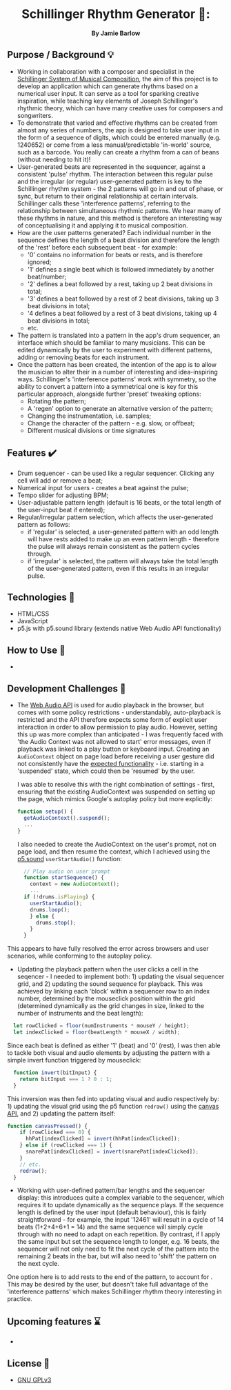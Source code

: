 <div align="center">
  <h1>Schillinger Rhythm Generator 🎼:</h1>
  <strong>By Jamie Barlow</strong>
</div>

## Purpose / Background :bulb:

- Working in collaboration with a composer and specialist in the [Schillinger System of Musical Composition](https://en.wikipedia.org/wiki/Schillinger_System), the aim of this project is to develop an application which can generate rhythms based on a numerical user input. It can serve as a tool for sparking creative inspiration, while teaching key elements of Joseph Schillinger's rhythmic theory, which can have many creative uses for composers and songwriters.
- To demonstrate that varied and effective rhythms can be created from almost any series of numbers, the app is designed to take user input in the form of a sequence of digits, which could be entered manually (e.g. 1240652) or come from a less manual/predictable 'in-world' source, such as a barcode. You really can create a rhythm from a can of beans (without needing to hit it)! 
- User-generated beats are represented in the sequencer, against a consistent 'pulse' rhythm. The interaction between this regular pulse and the irregular (or regular) user-generated pattern is key to the Schillinger rhythm system - the 2 patterns will go in and out of phase, or sync, but return to their original relationship at certain intervals. Schillinger calls these 'interference patterns', referring to the relationship between simultaneous rhythmic patterns. We hear many of these rhythms in nature, and this method is therefore an interesting way of conceptualising it and applying it to musical composition.
- How are the user patterns generated? Each individual number in the sequence defines the length of a beat division and therefore the length of the 'rest' before each subsequent beat - for example: 
  - '0' contains no information for beats or rests, and is therefore ignored;
  - '1' defines a single beat which is followed immediately by another beat/number;
  - '2' defines a beat followed by a rest, taking up 2 beat divisions in total;
  - '3' defines a beat followed by a rest of 2 beat divisions, taking up 3 beat divisions in total;
  - '4 defines a beat followed by a rest of 3 beat divisions, taking up 4 beat divisions in total;
  - etc.
- The pattern is translated into a pattern in the app's drum sequencer, an interface which should be familiar to many musicians. This can be edited dynamically by the user to experiment with different patterns, adding or removing beats for each instrument.
- Once the pattern has been created, the intention of the app is to allow the musician to alter their in a number of interesting and idea-inspiring ways. Schillinger's 'interference patterns' work with symmetry, so the ability to convert a pattern into a symmetrical one is key for this particular approach, alongside further 'preset' tweaking options:
  - Rotating the pattern;
  - A 'regen' option to generate an alternative version of the pattern;
  - Changing the instrumentation, i.e. samples;
  - Change the character of the pattern - e.g. slow, or offbeat;
  - Different musical divisions or time signatures

## Features :heavy_check_mark:

- Drum sequencer - can be used like a regular sequencer. Clicking any cell will add or remove a beat;
- Numerical input for users - creates a beat against the pulse;
- Tempo slider for adjusting BPM;
- User-adjustable pattern length (default is 16 beats, or the total length of the user-input beat if entered);
- Regular/irregular pattern selection, which affects the user-generated pattern as follows:
  - if 'regular' is selected, a user-generated pattern with an odd length will have rests added to make up an even pattern length - therefore the pulse will always remain consistent as the pattern cycles through.
  - if 'irregular' is selected, the pattern will always take the total length of the user-generated pattern, even if this results in an irregular pulse.

## Technologies :floppy_disk:

- HTML/CSS
- JavaScript
- p5.js with p5.sound library (extends native Web Audio API functionality)

## How to Use :page_with_curl:

- 

## Development Challenges :wrench:

- The [Web Audio API](https://developer.mozilla.org/en-US/docs/Web/API/Web_Audio_API) is used for audio playback in the browser, but comes with some policy restrictions - understandably, auto-playback is restricted and the API therefore expects some form of explicit user interaction in order to allow permission to play audio. However, setting this up was more complex than anticipated - I was frequently faced with 'the Audio Context was not allowed to start' error messages, even if playback was linked to a play button or keyboard input. Creating an `AudioContext` object on page load before receiving a user gesture did not consistently have the [expected functionality](https://developer.chrome.com/blog/autoplay/#web-audio) - i.e. starting in a 'suspended' state, which could then be 'resumed' by the user. 

  I was able to resolve this with the right combination of settings - first, ensuring that the existing AudioContext was suspended on setting up the page, which mimics Google's autoplay policy but more explicitly:

  ```javaScript
  function setup() {
    getAudioContext().suspend();
    ...
  }
  ```
  I also needed to create the AudioContext on the user's prompt, not on page load, and then resume the context, which I achieved using the [p5.sound](https://p5js.org/reference/#/p5/userStartAudio) `userStartAudio()` function:
  
  ```javaScript
    // Play audio on user prompt
    function startSequence() {
      context = new AudioContext();
      ...
    if (!drums.isPlaying) {
      userStartAudio();
      drums.loop();
      } else {
        drums.stop();
      }
    }
  ```
 This appears to have fully resolved the error across browsers and user scenarios, while conforming to the autoplay policy.
 
 - Updating the playback pattern when the user clicks a cell in the seqencer - I needed to implement both: 1) updating the visual sequencer grid, and 2) updating the sound sequence for playback. This was achieved by linking each 'block' within a sequencer row to an index number, determined by the mouseclick position within the grid (determined dynamically as the grid changes in size, linked to the number of instruments and the beat length):
 
  ```javaScript
    let rowClicked = floor(numInstruments * mouseY / height);
    let indexClicked = floor(beatLength * mouseX / width);
  ```
  
  Since each beat is defined as either '1' (beat) and '0' (rest), I was then able to tackle both visual and audio elements by adjusting the pattern with a simple invert function triggered by mouseclick:
  
  ```javaScript
    function invert(bitInput) {
      return bitInput === 1 ? 0 : 1;
    }
  ```
  
This inversion was then fed into updating visual and audio respectively by: 1) updating the visual grid using the p5 function  `redraw()` using the [canvas API](https://developer.mozilla.org/en-US/docs/Web/API/Canvas_API), and 2) updating the pattern itself:

  ```javascript
  function canvasPressed() {
      if (rowClicked === 0) {
        hhPat[indexClicked] = invert(hhPat[indexClicked]);
      } else if (rowClicked === 1) {
        snarePat[indexClicked] = invert(snarePat[indexClicked]);
      }
      // etc.
      redraw();
    }
  ```
 
 - Working with user-defined pattern/bar lengths and the sequencer display: this introduces quite a complex variable to the sequencer, which requires it to update dynamically as the sequence plays. If the sequence length is defined by the user input (default behaviour), this is fairly straightforward - for example, the input '12461' will result in a cycle of 14 beats (1+2+4+6+1 = 14) and the same sequence will simply cycle through with no need to adapt on each repetition. By contrast, if I apply the same input but set the sequence length to longer, e.g. 16 beats, the sequencer will not only need to fit the next cycle of the pattern into the remaining 2 beats in the bar, but will also need to 'shift' the pattern on the next cycle.

One option here is to add rests to the end of the pattern, to account for . This may be desired by the user, but doesn't take full advantage of the 'interference patterns' which makes Schillinger rhythm theory interesting in practice.

## Upcoming features :hourglass:

- 

## License :scroll:

- [GNU GPLv3](https://www.gnu.org/licenses/gpl-3.0.en.html)
